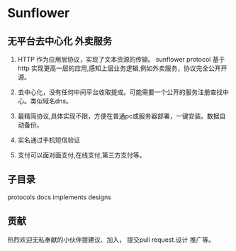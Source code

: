 # Sunflower
## 无平台去中心化 外卖服务

1. HTTP 作为应用层协议，实现了文本资源的传输。 
sunflower protocol 基于http 实现更高一层的应用,感知上层业务逻辑,例如外卖服务，协议完全公开开源。

2. 去中心化，没有任何中间平台收取提成。可能需要一个公开的服务注册查找中心。类似域名dns。

3. 最精简协议,具体实现不限，方便在普通pc或服务器部署，一键安装。数据自动备份。 

4. 实名通过手机短信验证

5. 支付可以面对面支付,在线支付,第三方支付等。

## 子目录
 protocols docs implements designs


## 贡献
热烈欢迎无私奉献的小伙伴提建议、加入，
提交pull request.设计 推广等。
